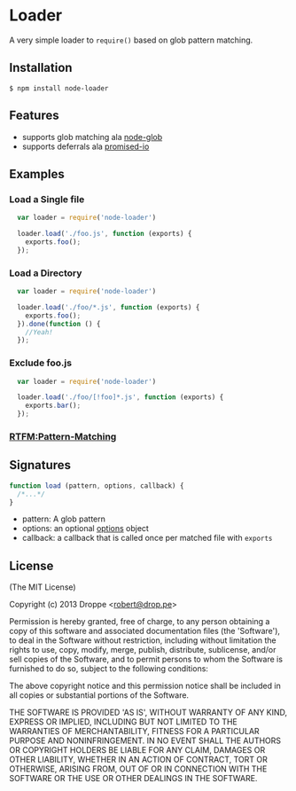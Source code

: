 # Loader

A very simple loader to ```require()``` based on glob pattern matching.

## Installation

    $ npm install node-loader

## Features
  - supports glob matching ala [node-glob](https://github.com/isaacs/node-glob)
  - supports deferrals ala [promised-io](https://github.com/kriszyp/promised-io)

## Examples

### Load a Single file
```js
  var loader = require('node-loader')

  loader.load('./foo.js', function (exports) {
    exports.foo();
  });
```

### Load a Directory
```js
  var loader = require('node-loader')

  loader.load('./foo/*.js', function (exports) {
    exports.foo();
  }).done(function () {
    //Yeah!
  });
```

### Exclude foo.js
```js
  var loader = require('node-loader')

  loader.load('./foo/[!foo]*.js', function (exports) {
    exports.bar();
  });
```

### [RTFM:Pattern-Matching](http://www.gnu.org/software/bash/manual/bashref.html#Pattern-Matching)

## Signatures

```js
function load (pattern, options, callback) {
  /*...*/
}
```

- pattern: A glob pattern
- options: an optional [options](https://github.com/isaacs/node-glob) object
- callback: a callback that is called once per matched file with ```exports```


## License 

(The MIT License)

Copyright (c) 2013 Droppe &lt;robert@drop.pe&gt;

Permission is hereby granted, free of charge, to any person obtaining
a copy of this software and associated documentation files (the
'Software'), to deal in the Software without restriction, including
without limitation the rights to use, copy, modify, merge, publish,
distribute, sublicense, and/or sell copies of the Software, and to
permit persons to whom the Software is furnished to do so, subject to
the following conditions:

The above copyright notice and this permission notice shall be
included in all copies or substantial portions of the Software.

THE SOFTWARE IS PROVIDED 'AS IS', WITHOUT WARRANTY OF ANY KIND,
EXPRESS OR IMPLIED, INCLUDING BUT NOT LIMITED TO THE WARRANTIES OF
MERCHANTABILITY, FITNESS FOR A PARTICULAR PURPOSE AND NONINFRINGEMENT.
IN NO EVENT SHALL THE AUTHORS OR COPYRIGHT HOLDERS BE LIABLE FOR ANY
CLAIM, DAMAGES OR OTHER LIABILITY, WHETHER IN AN ACTION OF CONTRACT,
TORT OR OTHERWISE, ARISING FROM, OUT OF OR IN CONNECTION WITH THE
SOFTWARE OR THE USE OR OTHER DEALINGS IN THE SOFTWARE.
